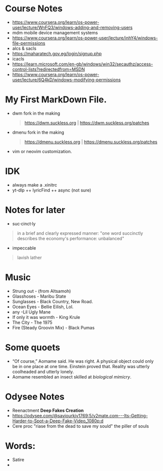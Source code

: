 <!--
Learning Markdown syntax
-->
# Course Notes
- https://www.coursera.org/learn/os-power-user/lecture/WnFQ3/windows-adding-and-removing-users
- mdm mobile device management systems
- https://www.coursera.org/learn/os-power-user/lecture/inhY4/windows-file-permissions
- alcs & sacls
- https://maharatech.gov.eg/login/signup.php
- icacls
- https://learn.microsoft.com/en-gb/windows/win32/secauthz/access-control-lists?redirectedfrom=MSDN
- https://www.coursera.org/learn/os-power-user/lecture/6Q4kD/windows-modifying-permissions
# My First **MarkDown** File.

- dwm fork in the making
  > https://dwm.suckless.org | https://dwm.suckless.org/patches
- dmenu fork in the making
  > https://dmenu.suckless.org | https://dmenu.suckless.org/patches
- vim or neovim customization.
  
# IDK
- always make a .xinitrc
- yt-dlp ++ lyricFind ++ async (not sure) 
# Notes for later 
- suc·cinct·ly
> in a brief and clearly expressed manner: "one word succinctly describes the economy's performance: unbalanced"
- impeccable
> lavish lather
# Music
  - Strung out - (from Altsamoh)
  - Glasshoses - Maribu State
  - Sunglasses - Black Country, New Road.
  - Ocean Eyes - Bellie Eilish, Lol.
  - any -Lil Ugly Mane
  - If only it was wormth - King Krule
  - The City - The 1975
  - Fire (Steady Groovin Mix) - Black Pumas
# Some quoets
 - “Of course,” Aomame said. He was right. A physical object could only be in one 
place at one time. Einstein proved that. Reality was utterly coolheaded and utterly 
lonely.
 - Aomame resembled an insect skilled at *biological mimicry*.
# Odysee Notes
  - Reenactment **Deep Fakes Creation**
  - https://odysee.com/@saviourkjv1769:5/y2mate.com---Its-Getting-Harder-to-Spot-a-Deep-Fake-Video_1080p:d
  - Cere proc "riase from the dead to save my sould" the piller of souls

# Words:
  - Satire
  - 

